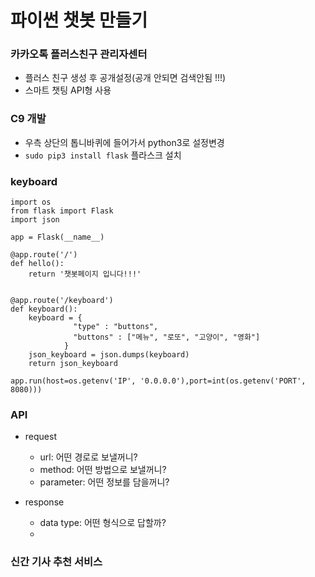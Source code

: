 # 파이썬 챗봇 만들기

### 카카오톡 플러스친구 관리자센터

- 플러스 친구 생성 후 공개설정(공개 안되면 검색안됨 !!!)
- 스마트 챗팅 API형 사용

### C9 개발

- 우측 상단의 톱니바퀴에 들어가서 python3로 설정변경
- `sudo pip3 install flask` 플라스크 설치

### keyboard
```python3
import os
from flask import Flask
import json

app = Flask(__name__)

@app.route('/')
def hello():
    return '챗봇페이지 입니다!!!'
    
    
@app.route('/keyboard')
def keyboard():
    keyboard = {
              "type" : "buttons",
              "buttons" : ["메뉴", "로또", "고양이", "영화"]
            }
    json_keyboard = json.dumps(keyboard)
    return json_keyboard
    
app.run(host=os.getenv('IP', '0.0.0.0'),port=int(os.getenv('PORT', 8080)))

```

### API

- request
    - url: 어떤 경로로 보낼꺼니?
    - method: 어떤 방법으로 보낼꺼니?
    - parameter: 어떤 정보를 담을꺼니?

- response
    - data type: 어떤 형식으로 답할까?
    - 

### 신간 기사 추천 서비스

